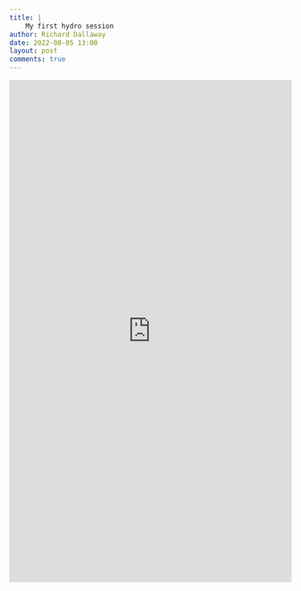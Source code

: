 ```yaml
---
title: |
    My first hydro session
author: Richard Dallaway
date: 2022-08-05 13:00
layout: post
comments: true
---
```


<div style="padding:177.78% 0 0 0;position:relative;"><iframe src="https://player.vimeo.com/video/736820310?h=84515410e6&amp;badge=0&amp;autopause=0&amp;player_id=0&amp;app_id=58479" frameborder="0" allow="autoplay; fullscreen; picture-in-picture" allowfullscreen style="position:absolute;top:0;left:0;width:100%;height:100%;" title="First hydro session"></iframe></div><script src="https://player.vimeo.com/api/player.js"></script>


